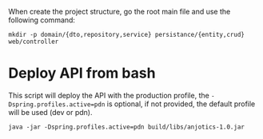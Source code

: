 When create the project structure, go the root main file and use the following command:
```
mkdir -p domain/{dto,repository,service} persistance/{entity,crud} web/controller
```

# Deploy API from bash
This script will deploy the API with the production profile, the ```-Dspring.profiles.active=pdn``` is optional, if not provided, the default profile will be used (dev or pdn).
```
java -jar -Dspring.profiles.active=pdn build/libs/anjotics-1.0.jar
```